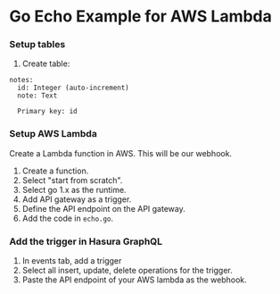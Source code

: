 # Go Echo Example for AWS Lambda

### Setup tables
1. Create table:

```
notes:
  id: Integer (auto-increment)
  note: Text
  
  Primary key: id
```

### Setup AWS Lambda
Create a Lambda function in AWS. This will be our webhook.

1. Create a function.
2. Select "start from scratch".
3. Select go 1.x as the runtime.
4. Add API gateway as a trigger.
5. Define the API endpoint on the API gateway.
6. Add the code in `echo.go`.

### Add the trigger in Hasura GraphQL
1. In events tab, add a trigger
2. Select all insert, update, delete operations for the trigger.
3. Paste the API endpoint of your AWS lambda as the webhook.
